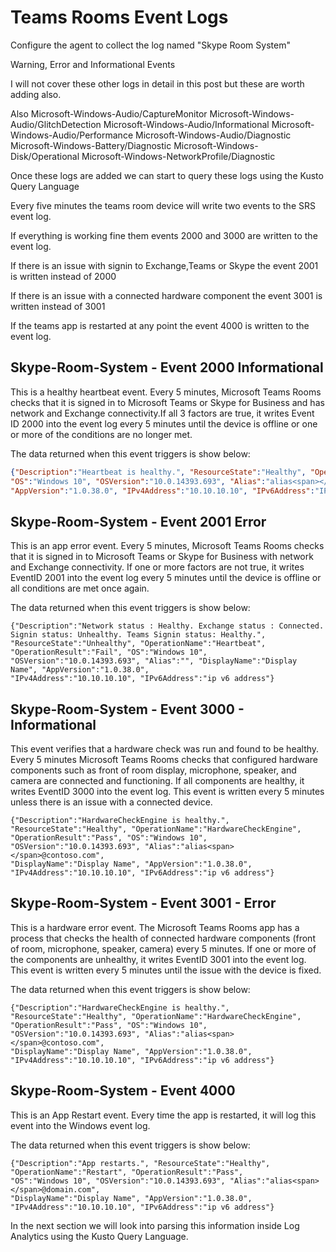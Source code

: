 # Teams Rooms Event Logs

Configure the agent to collect the log named "Skype Room System"

Warning, Error and Informational Events

I will not cover these other logs in detail in this post but these are worth adding also.

Also Microsoft-Windows-Audio/CaptureMonitor
     Microsoft-Windows-Audio/GlitchDetection
     Microsoft-Windows-Audio/Informational
     Microsoft-Windows-Audio/Performance
     Microsoft-Windows-Audio/Diagnostic     
     Microsoft-Windows-Battery/Diagnostic
     Microsoft-Windows-Disk/Operational
     Microsoft-Windows-NetworkProfile/Diagnostic
     
Once these logs are added we can start to query these logs using the Kusto Query Language
     
Every five minutes the teams room device will write two events to the SRS event log.

If everything is working fine them events 2000 and 3000 are written to the event log.

If there is an issue with signin to Exchange,Teams or Skype the event 2001 is written instead of 2000

If there is an issue with a connected hardware component the event 3001 is written instead of 3001

If the teams app is restarted at any point the event 4000 is written to the event log.

## Skype-Room-System - Event 2000 Informational

This is a healthy heartbeat event. Every 5 minutes, Microsoft Teams Rooms checks that it is signed in to Microsoft Teams or Skype for Business and has network and Exchange connectivity.If all 3 factors are true, it writes Event ID 2000 into the event log every 5 minutes until the device is offline or one or more of the conditions are no longer met.

The data returned when this event triggers is show below:

```json
{"Description":"Heartbeat is healthy.", "ResourceState":"Healthy", "OperationName":"Heartbeat", "OperationResult":"Pass",
"OS":"Windows 10", "OSVersion":"10.0.14393.693", "Alias":"alias<span></span>@contoso.com", "DisplayName":"Display name",
"AppVersion":"1.0.38.0", "IPv4Address":"10.10.10.10", "IPv6Address":"IP v6 address"}
```

## Skype-Room-System - Event 2001 Error

This is an app error event. Every 5 minutes, Microsoft Teams Rooms checks that it is signed in to Microsoft Teams or Skype for Business with network and Exchange connectivity. If one or more factors are not true, it writes EventID 2001 into the event log every 5 minutes until the device is offline or all conditions are met once again.

The data returned when this event triggers is show below:

```
{"Description":"Network status : Healthy. Exchange status : Connected. Signin status: Unhealthy. Teams Signin status: Healthy.",
"ResourceState":"Unhealthy", "OperationName":"Heartbeat", "OperationResult":"Fail", "OS":"Windows 10",
"OSVersion":"10.0.14393.693", "Alias":"", "DisplayName":"Display Name", "AppVersion":"1.0.38.0",
"IPv4Address":"10.10.10.10", "IPv6Address":"ip v6 address"}
```

## Skype-Room-System - Event 3000 - Informational

This event verifies that a hardware check was run and found to be healthy. Every 5 minutes Microsoft Teams Rooms checks that configured hardware components such as front of room display, microphone, speaker, and camera are connected and functioning. If all components are healthy, it writes EventID 3000 into the event log. This event is written every 5 minutes unless there is an issue with a connected device.

```
{"Description":"HardwareCheckEngine is healthy.", "ResourceState":"Healthy", "OperationName":"HardwareCheckEngine", 
"OperationResult":"Pass", "OS":"Windows 10", "OSVersion":"10.0.14393.693", "Alias":"alias<span></span>@contoso.com",
"DisplayName":"Display Name", "AppVersion":"1.0.38.0", "IPv4Address":"10.10.10.10", "IPv6Address":"ip v6 address"}
```

## Skype-Room-System - Event 3001 - Error

This is a hardware error event. The Microsoft Teams Rooms app has a process that checks the health of connected hardware components (front of room, microphone, speaker, camera) every 5 minutes. If one or more of the components are unhealthy, it writes EventID 3001 into the event log. This event is written every 5 minutes until the issue with the device is fixed.

The data returned when this event triggers is show below:

```
{"Description":"HardwareCheckEngine is healthy.", "ResourceState":"Healthy", "OperationName":"HardwareCheckEngine",
"OperationResult":"Pass", "OS":"Windows 10", "OSVersion":"10.0.14393.693", "Alias":"alias<span></span>@contoso.com",
"DisplayName":"Display Name", "AppVersion":"1.0.38.0", "IPv4Address":"10.10.10.10", "IPv6Address":"ip v6 address"}
```

## Skype-Room-System - Event 4000

This is an App Restart event. Every time the app is restarted, it will log this event into the Windows event log.

The data returned when this event triggers is show below:

```
{"Description":"App restarts.", "ResourceState":"Healthy", "OperationName":"Restart", "OperationResult":"Pass",
"OS":"Windows 10", "OSVersion":"10.0.14393.693", "Alias":"alias<span></span>@domain.com",
"DisplayName":"Display Name", "AppVersion":"1.0.38.0", "IPv4Address":"10.10.10.10", "IPv6Address":"ip v6 address"}
```

In the next section we will look into parsing this information inside Log Analytics using the Kusto Query Language.
